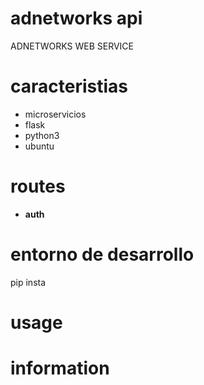 #  adnetworks api

ADNETWORKS WEB SERVICE

# caracteristias

* microservicios
* flask
* python3
* ubuntu

# routes

* **auth**

# entorno de desarrollo
pip insta

# usage

# information
